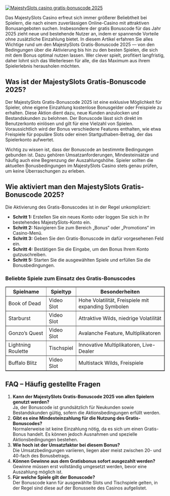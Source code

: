 [![MajestySlots casino gratis-bonuscode 2025](https://123-caf.pages.dev/gitsignup.png)](https://vrmoo.ru/Bt82HjjY)

<p>Das MajestySlots Casino erfreut sich immer größerer Beliebtheit bei Spielern, die nach einem zuverlässigen Online-Casino mit attraktiven Bonusangeboten suchen. Insbesondere der gratis Bonuscode für das Jahr 2025 zieht neue und bestehende Nutzer an, indem er spannende Vorteile ohne zusätzliche Einzahlung bietet. In diesem Artikel erfahren Sie alles Wichtige rund um den MajestySlots Gratis-Bonuscode 2025 — von den Bedingungen über die Aktivierung bis hin zu den besten Spielen, die sich mit dem Bonus optimal nutzen lassen. Wer clever spielt, profitiert langfristig, daher lohnt sich das Weiterlesen für alle, die das Maximum aus ihrem Spielerlebnis herausholen möchten.</p>  <h2>Was ist der MajestySlots Gratis-Bonuscode 2025?</h2> <p>Der MajestySlots Gratis-Bonuscode 2025 ist eine exklusive Möglichkeit für Spieler, ohne eigene Einzahlung kostenlose Bonusgelder oder Freispiele zu erhalten. Diese Aktion dient dazu, neue Kunden anzulocken und Bestandskunden zu belohnen. Der Bonuscode lässt sich direkt im Benutzerkonto einlösen und gilt für eine Vielzahl von Spielen. Voraussichtlich wird der Bonus verschiedene Features enthalten, wie etwa Freispiele für populäre Slots oder einen Startguthaben-Betrag, der das Spielerkonto aufwertet.</p> <p>Wichtig zu wissen ist, dass der Bonuscode an bestimmte Bedingungen gebunden ist. Dazu gehören Umsatzanforderungen, Mindesteinsätze und häufig auch eine Begrenzung der Auszahlungshöhe. Spieler sollten die aktuellen Bonusbedingungen im MajestySlots Casino stets genau prüfen, um keine Überraschungen zu erleben.</p>  <h2>Wie aktiviert man den MajestySlots Gratis-Bonuscode 2025?</h2> <p>Die Aktivierung des Gratis-Bonuscodes ist in der Regel unkompliziert:</p> <ul> <li><strong>Schritt 1:</strong> Erstellen Sie ein neues Konto oder loggen Sie sich in Ihr bestehendes MajestySlots-Konto ein.</li> <li><strong>Schritt 2:</strong> Navigieren Sie zum Bereich „Bonus“ oder „Promotions“ im Casino-Menü.</li> <li><strong>Schritt 3:</strong> Geben Sie den Gratis-Bonuscode im dafür vorgesehenen Feld ein.</li> <li><strong>Schritt 4:</strong> Bestätigen Sie die Eingabe, um den Bonus Ihrem Konto gutzuschreiben.</li> <li><strong>Schritt 5:</strong> Starten Sie die ausgewählten Spiele und erfüllen Sie die Bonusbedingungen.</li> </ul>  <h3>Beliebte Spiele zum Einsatz des Gratis-Bonuscodes</h3> <table border="1" cellpadding="6" cellspacing="0"> <thead> <tr> <th>Spielname</th> <th>Spieltyp</th> <th>Besonderheiten</th> </tr> </thead> <tbody> <tr> <td>Book of Dead</td> <td>Video Slot</td> <td>Hohe Volatilität, Freispiele mit expanding Symbolen</td> </tr> <tr> <td>Starburst</td> <td>Video Slot</td> <td>Attraktive Wilds, niedrige Volatilität</td> </tr> <tr> <td>Gonzo’s Quest</td> <td>Video Slot</td> <td>Avalanche Feature, Multiplikatoren</td> </tr> <tr> <td>Lightning Roulette</td> <td>Tischspiel</td> <td>Innovative Multiplikatoren, Live-Dealer</td> </tr> <tr> <td>Buffalo Blitz</td> <td>Video Slot</td> <td>Multistack Wilds, Freispiele</td> </tr> </tbody> </table>  <h2>FAQ – Häufig gestellte Fragen</h2> <ol> <li><strong>Kann der MajestySlots Gratis-Bonuscode 2025 von allen Spielern genutzt werden?</strong><br>Ja, der Bonuscode ist grundsätzlich für Neukunden sowie Bestandskunden gültig, sofern die Aktionsbedingungen erfüllt werden.</li> <li><strong>Gibt es eine Mindesteinzahlung für die Nutzung des Gratis-Bonuscodes?</strong><br>Normalerweise ist keine Einzahlung nötig, da es sich um einen Gratis-Bonus handelt. Es können jedoch Ausnahmen und spezielle Aktionsbedingungen bestehen.</li> <li><strong>Wie hoch ist der Umsatzfaktor bei diesem Bonus?</strong><br>Die Umsatzbedingungen variieren, liegen aber meist zwischen 20- und 40-fach des Bonusbetrags.</li> <li><strong>Können Gewinne aus dem Gratisbonus sofort ausgezahlt werden?</strong><br>Gewinne müssen erst vollständig umgesetzt werden, bevor eine Auszahlung möglich ist.</li> <li><strong>Für welche Spiele gilt der Bonuscode?</strong><br>Der Bonuscode kann für ausgewählte Slots und Tischspiele gelten, in der Regel sind diese auf der Bonusseite des Casinos aufgelistet.</li> </ol>